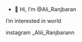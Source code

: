 - 👋 Hi, I’m @Ali_Ranjbaran
 
 I’m interested in world
 
instagram _Aliii_Ranjbarann


<!---
aliiioo/aliiioo is a ✨ special ✨ repository because its `README.md` (this file) appears on your GitHub profile.
You can click the Preview link to take a look at your changes.
--->
